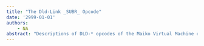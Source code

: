 ```yaml
---
title: "The Dld-Link _SUBR_ Opcode"
date: '2999-01-01'
authors: 
    - NA
abstract: "Descriptions of DLD-* opcodes of the Maiko Virtual Machine of Interlisp."
---
```


